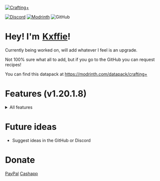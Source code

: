 [![Crafting+](https://raw.githubusercontent.com/Kxffie/CraftingPlus/main/raw.png)](https://modrinth.com/datapack/crafting+)

[![Discord](https://img.shields.io/discord/1035733638735728701?style=for-the-badge&logo=discord&label=Discord&labelColor=black&color=lightblue)](https://discord.gg/FdWDRYBBkf)
[![Modrinth](https://img.shields.io/modrinth/dt/sjUk6lfU?style=for-the-badge&logo=modrinth&label=Modrinth&labelColor=black&color=green)](https://modrinth.com/datapack/crafting+)
![GitHub](https://img.shields.io/github/license/kxffie/craftingplus?style=for-the-badge&logo=github&label=Github&labelColor=black&color=white)

# Hey! I'm [Kxffie](https://www.youtube.com/Kxffie?sub_confirmation=1)!
Currently being worked on, will add whatever I feel is an upgrade.

Not 100% sure what all to add, but if you go to the GitHub you can request recipes!

You can find this datapack at https://modrinth.com/datapack/crafting+

# Features (v1.20.1.8)
<details>
<summary>All features</summary>

### Better Crafting:
- Minecart Variants can now be quickly crafted with 5 ingots and its respected block (TNT, Furnace, etc) in the middle
- Logs to Ladders
- Logs to Chest and Trapped Chest if tripwire hook is in middle
- Dirt underneath tall grass, grass or moss carpet to create Grass Block
- Beacons accept any Glass and Obsidian blocks
- Enchanting tables accept all obsidian blocks
- Repeater no longer needs redstone torches, just redstone dust and sticks
- Spectral arrow takes Glow berries, Glow ink sacs and Glowstone dust.
- Craft any stone tools with any stone (cobblestone, granite, andesite, diorite, tuff, cobbled deepslate, end stone, blackstone and netherrack)
- Same with Pistons (accepting all wood types as well), Brewing Stands, Dropper and Dispenser, Furnace, Observers and Levers.
- Craft Rooted Dirt (Hanging Root below Dirt Block)
- Craft Crismon and Warped nylium blocks with Netherrack below their respected "grass"
- Craft Twisting and Weeping vines with 3 of their respected "grass" in a row
- Gravel to Flint
- Craft Red/Brown Mushroom Blocks with 4 of its respected Mushroom types
- Craft Shroomlight by using a Glowstone Block and Mushroom Stem

### Uncraft:
- Honeycomb Block into honeycombs
- Nether Brick Blocks (Red and Normal) into nether bricks
- Nether Wart Blocks (Wart and Warped) into fungi
- Any wool into string
- Quartz Block into quartz
- Clay Block into clay
- Glowstone Block into glowstone
- Cobweb into string
- Snow block into snowballs
- Dripstone block into pointed dripstones
- Turn Glowberries to Glowstone
- Uncraft Sandstone Variants
- Uncraft Ice Variants
- Amethyst Block to Shards
- Uncraft Honey
- Uncraft Melons
- Uncraft Magma Block
- Uncraft Red/Brown Mushroom Blocks into 4 of its respected Mushroom types

### Bulk Crafting
- Bowls
- Cauldrons
- Chains
- Dispenser (Craft Bow around Dropper)
- Ender Eyes
- Gold and Iron Pressure Plates

### Smelting
- Raw ore blocks into block variants (Raw Iron Ore into Iron Block)
- Smelt Flesh into Leather
- Smelt Saplings into Dead Bushes

</details>


# Future ideas
- Suggest ideas in the GitHub or Discord

# Donate
[PayPal](https://www.paypal.com/paypalme/kxffie) [Cashapp](https://cash.app/$kxffie)
